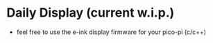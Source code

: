 # Daily Display (current w.i.p.)
* feel free to use the e-ink display firmware for your pico-pi (c/c++)
